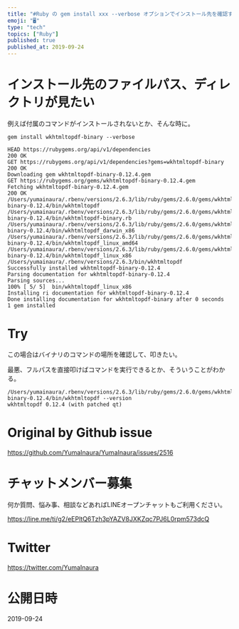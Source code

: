 ```yaml
---
title: "#Ruby の gem install xxx --verbose オプションでインストール先を確認する"
emoji: "🖥"
type: "tech"
topics: ["Ruby"]
published: true
published_at: 2019-09-24
---
```


# インストール先のファイルパス、ディレクトリが見たい

例えば付属のコマンドがインストールされないとか、そんな時に。

`gem install wkhtmltopdf-binary --verbose`

```
HEAD https://rubygems.org/api/v1/dependencies
200 OK
GET https://rubygems.org/api/v1/dependencies?gems=wkhtmltopdf-binary
200 OK
Downloading gem wkhtmltopdf-binary-0.12.4.gem
GET https://rubygems.org/gems/wkhtmltopdf-binary-0.12.4.gem
Fetching wkhtmltopdf-binary-0.12.4.gem
200 OK
/Users/yumainaura/.rbenv/versions/2.6.3/lib/ruby/gems/2.6.0/gems/wkhtmltopdf-binary-0.12.4/bin/wkhtmltopdf
/Users/yumainaura/.rbenv/versions/2.6.3/lib/ruby/gems/2.6.0/gems/wkhtmltopdf-binary-0.12.4/bin/wkhtmltopdf-binary.rb
/Users/yumainaura/.rbenv/versions/2.6.3/lib/ruby/gems/2.6.0/gems/wkhtmltopdf-binary-0.12.4/bin/wkhtmltopdf_darwin_x86
/Users/yumainaura/.rbenv/versions/2.6.3/lib/ruby/gems/2.6.0/gems/wkhtmltopdf-binary-0.12.4/bin/wkhtmltopdf_linux_amd64
/Users/yumainaura/.rbenv/versions/2.6.3/lib/ruby/gems/2.6.0/gems/wkhtmltopdf-binary-0.12.4/bin/wkhtmltopdf_linux_x86
/Users/yumainaura/.rbenv/versions/2.6.3/bin/wkhtmltopdf
Successfully installed wkhtmltopdf-binary-0.12.4
Parsing documentation for wkhtmltopdf-binary-0.12.4
Parsing sources...
100% [ 5/ 5]  bin/wkhtmltopdf_linux_x86
Installing ri documentation for wkhtmltopdf-binary-0.12.4
Done installing documentation for wkhtmltopdf-binary after 0 seconds
1 gem installed
```

# Try

この場合はバイナリのコマンドの場所を確認して、叩きたい。

最悪、フルパスを直接叩けばコマンドを実行できるとか、そういうことがわかる。

```
/Users/yumainaura/.rbenv/versions/2.6.3/lib/ruby/gems/2.6.0/gems/wkhtmltopdf-binary-0.12.4/bin/wkhtmltopdf --version
wkhtmltopdf 0.12.4 (with patched qt)
```



# Original by Github issue

https://github.com/YumaInaura/YumaInaura/issues/2516








<!-- Update From Qiita API -->

# チャットメンバー募集


何か質問、悩み事、相談などあればLINEオープンチャットもご利用ください。

https://line.me/ti/g2/eEPltQ6Tzh3pYAZV8JXKZqc7PJ6L0rpm573dcQ





# Twitter


https://twitter.com/YumaInaura


<!-- Update From Qiita API -->



# 公開日時

2019-09-24
